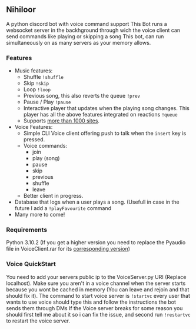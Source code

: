  Nihiloor
 ---
A python discord bot with voice command support
This Bot runs a websocket server in the backhground through wich the voice client can send commands like playing or skipping a song
This bot, can run simultaneously on as many servers as your memory allows.
### Features

- Music features:
  - Shuffle `!shuffle`
  - Skip `!skip`
  - Loop `!loop`
  - Previous song, this also reverts the queue `!prev`
  - Pause / Play `!pause`
  - Interactive player that updates when the playing song changes. This player has all the above features integrated on reactions `!queue`
  - Supports [more than 1000 sites](https://github.com/ytdl-org/youtube-dl/blob/master/docs/supportedsites.md).
- Voice Features:
  - Simple CLI Voice client offering push to talk when the `insert` key is pressed. 
  - Voice commands:
    - join
    - play (song)
    - pause
    - skip
    - previous
    - shuffle
    - leave
  - Better client in progress.
- Database that logs when a user plays a song. (Usefull in case in the future I add a `!playFavourite` command
- Many more to come!

### Requirements
Python 3.10.2 (If you get a higher version you need to replace the Pyaudio file in VoiceClient.rar for its [corresponding version](https://www.lfd.uci.edu/~gohlke/pythonlibs/#pyaudio))

### Voice QuickStart
You need to add your servers public ip to the VoiceServer.py URI (Replace localhost).
Make sure you aren't in a voice channel when the server starts because you wont be cached in memory (You can leave and rejoin and that should fix it).
The command to start voice server is `!startvc` every user that wants to use voice should type this and follow the instructions the bot sends them through DMs
If the Voice server breaks for some reason you should first tell me about it so i can fix the issue, and second run `!restartvc` to restart the voice server.
